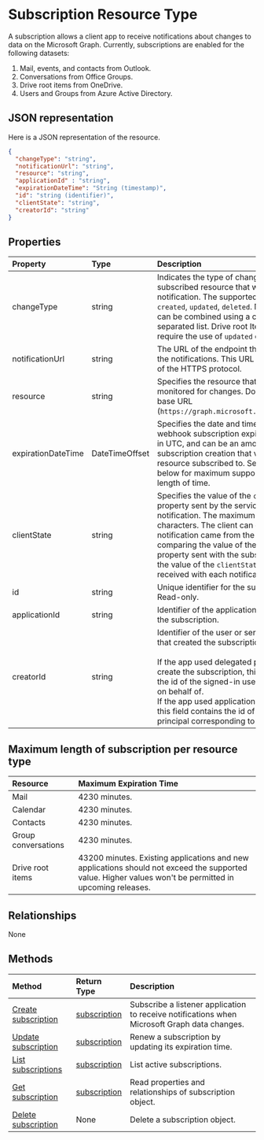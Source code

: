 # Subscription Resource Type
A subscription allows a client app to receive notifications about changes to data on the Microsoft Graph. Currently, subscriptions are enabled for the following datasets:

1. Mail, events, and contacts from Outlook.
1. Conversations from Office Groups.
1. Drive root items from OneDrive.
1. Users and Groups from Azure Active Directory.


## JSON representation

Here is a JSON representation of the resource.

<!-- {
  "blockType": "resource",
  "optionalProperties": [

  ],
  "@odata.type": "microsoft.graph.subscription"
}-->

```json
{
  "changeType": "string",
  "notificationUrl": "string",
  "resource": "string",
  "applicationId" : "string",
  "expirationDateTime": "String (timestamp)",
  "id": "string (identifier)",
  "clientState": "string",
  "creatorId": "string"
}

```
## Properties

| Property           | Type           | Description                                                                                                                                                                                                                                                                                                                                                      |
|:-------------------|:---------------|:-----------------------------------------------------------------------------------------------------------------------------------------------------------------------------------------------------------------------------------------------------------------------------------------------------------------------------------------------------------------|
| changeType         | string         | Indicates the type of change in the subscribed resource that will raise a notification. The supported values are: `created`, `updated`, `deleted`. Multiple values can be combined using a comma-separated list. Drive root Item notifications require the use of `updated` only.                                                                                                                                                 |
| notificationUrl    | string         | The URL of the endpoint that will receive the notifications. This URL has to make use of the HTTPS protocol.                                                                                                                                                                                                                                                     |
| resource           | string         | Specifies the resource that will be monitored for changes. Do not include the base URL (`https://graph.microsoft.com/{version}/`).                                                                                                                                                                                                                               |
| expirationDateTime | DateTimeOffset | Specifies the date and time when the webhook subscription expires. The time is in UTC, and can be an amount of time from subscription creation that varies for the resource subscribed to.  See the table below for maximum supported subscription length of time.                                                                                                                              |
| clientState        | string         | Specifies the value of the `clientState` property sent by the service in each notification. The maximum length is 255 characters. The client can check that the notification came from the service by comparing the value of the `clientState` property sent with the subscription with the value of the `clientState` property received with each notification. |
| id                 | string         | Unique identifier for the subscription. Read-only.                                                                                                                                                                                                                                                                                                               |
| applicationId      | string         | Identifier of the application used to create the subscription. |
| creatorId      | string         | Identifier of the user or service principal that created the subscription.<br/><br/>If the app used delegated permissions to create the subscription, this field contains the id of the signed-in user the app called on behalf of.<br/>If the app used application permissions, this field contains the id of the service principal corresponding to the app. |

## Maximum length of subscription per resource type

| Resource            | Maximum Expiration Time |
|:--------------------|:------------------------|
| Mail                | 4230 minutes.           |
| Calendar            | 4230 minutes.           |
| Contacts            | 4230 minutes.           |
| Group conversations | 4230 minutes.           |
| Drive root items    | 43200 minutes. Existing applications and new applications should not exceed the supported value. Higher values won't be permitted in upcoming releases. |

## Relationships
None


## Methods

| Method                                                           | Return Type                     | Description                                                                                   |
|:-----------------------------------------------------------------|:--------------------------------|:----------------------------------------------------------------------------------------------|
| [Create subscription](../api/subscription_post_subscriptions.md) | [subscription](subscription.md) | Subscribe a listener application to receive notifications when Microsoft Graph data changes. |
| [Update subscription](../api/subscription_update.md)             | [subscription](subscription.md) | Renew a subscription by updating its expiration time.                                         |
| [List subscriptions](../api/subscription_list.md)                | [subscription](subscription.md) | List active subscriptions. |
| [Get subscription](../api/subscription_get.md)                   | [subscription](subscription.md) | Read properties and relationships of subscription object.                                     |
| [Delete subscription](../api/subscription_delete.md)             | None                            | Delete a subscription object.                                                                 |

<!-- uuid: 8fcb5dbc-d5aa-4681-8e31-b001d5168d79
2015-10-25 14:57:30 UTC -->
<!-- {
  "type": "#page.annotation",
  "description": "subscription resource",
  "keywords": "",
  "section": "documentation",
  "tocPath": ""
}-->
